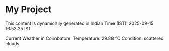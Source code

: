 # My Project

This content is dynamically generated in Indian Time (IST): 2025-09-15 16:53:25 IST


Current Weather in Coimbatore:
Temperature: 29.88 °C
Condition: scattered clouds
